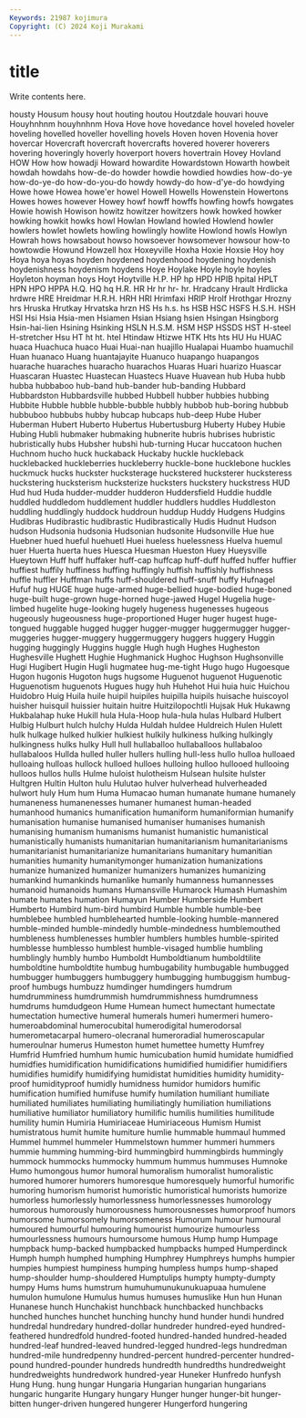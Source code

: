 ```yaml
---
Keywords: 21987 kojimura
Copyright: (C) 2024 Koji Murakami
---
```


# title

Write contents here.



housty Housum housy hout houting houtou Houtzdale
houvari houve Houyhnhnm houyhnhnm Hova Hove hove hovedance hovel hoveled
hoveler hoveling hovelled hoveller hovelling hovels Hoven hoven Hovenia hover
hovercar Hovercraft hovercraft hovercrafts hovered hoverer hoverers hovering hoveringly hoverly
hoverport hovers hovertrain Hovey Hovland HOW How how howadji Howard
howardite Howardstown Howarth howbeit howdah howdahs how-de-do howder howdie howdied
howdies how-do-ye how-do-ye-do how-do-you-do howdy howdy-do how-d'ye-do howdying Howe howe
Howea howe'er howel Howell Howells Howenstein Howertons Howes howes however
Howey howf howff howffs howfing howfs howgates Howie howish Howison
howitz howitzer howitzers howk howked howker howking howkit howks howl
Howlan Howland howled Howlend howler howlers howlet howlets howling howlingly
howlite Howlond howls Howlyn Howrah hows howsabout howso howsoever howsomever
howsour how-to howtowdie Howund Howzell hox Hoxeyville Hoxha Hoxie Hoxsie
Hoy hoy Hoya hoya hoyas hoyden hoydened hoydenhood hoydening hoydenish
hoydenishness hoydenism hoydens Hoye Hoylake Hoyle hoyle hoyles Hoyleton hoyman
hoys Hoyt Hoytville H.P. HP hp HPD HPIB hpital HPLT
HPN HPO HPPA H.Q. HQ hq H.R. HR Hr hr
hr- hr. Hradcany Hrault Hrdlicka hrdwre HRE Hreidmar H.R.H. HRH
HRI Hrimfaxi HRIP Hrolf Hrothgar Hrozny hrs Hruska Hrutkay Hrvatska
hrzn HS Hs h.s. hs HSB HSC HSFS H.S.H. HSH
HSI Hsi Hsia Hsia-men Hsiamen Hsian Hsiang hsien Hsingan Hsingborg
Hsin-hai-lien Hsining Hsinking HSLN H.S.M. HSM HSP HSSDS HST H-steel
H-stretcher Hsu HT ht ht. htel Htindaw Htizwe HTK Hts
hts HU Hu HUAC huaca Huachuca huaco Huai Huai-nan huajillo
Hualapai Huambo huamuchil Huan huanaco Huang huantajayite Huanuco huapango huapangos
huarache huaraches huaracho huarachos Huaras Huari huarizo Huascar Huascaran Huastec
Huastecan Huastecs Huave Huavean hub Huba hubb hubba hubbaboo hub-band
hub-bander hub-banding Hubbard Hubbardston Hubbardsville hubbed Hubbell hubber hubbies hubbing
Hubbite Hubble hubble hubble-bubble hubbly hubbob hub-boring hubbub hubbuboo hubbubs
hubby hubcap hubcaps hub-deep Hube Huber Huberman Hubert Huberto Hubertus
Hubertusburg Huberty Hubey Hubie Hubing Hubli hubmaker hubmaking hubnerite hubris
hubrises hubristic hubristically hubs Hubsher hubshi hub-turning Hucar huccatoon huchen
Huchnom hucho huck huckaback Huckaby huckle huckleback hucklebacked huckleberries huckleberry
huckle-bone hucklebone huckles huckmuck hucks huckster hucksterage huckstered hucksterer hucksteress
huckstering hucksterism hucksterize hucksters huckstery huckstress HUD Hud hud Huda
hudder-mudder hudderon Huddersfield Huddie huddle huddled huddledom huddlement huddler huddlers
huddles Huddleston huddling huddlingly huddock huddroun huddup Huddy Hudgens Hudgins
Hudibras Hudibrastic hudibrastic Hudibrastically Hudis Hudnut Hudson hudson Hudsonia hudsonia
Hudsonian hudsonite Hudsonville Hue hue Huebner hued hueful huehuetl Huei
hueless huelessness Huelva huemul huer Huerta huerta hues Huesca Huesman
Hueston Huey Hueysville Hueytown Huff huff huffaker huff-cap huffcap huff-duff
huffed huffer huffier huffiest huffily huffiness huffing huffingly huffish huffishly
huffishness huffle huffler Huffman huffs huff-shouldered huff-snuff huffy Hufnagel Hufuf
hug HUGE huge huge-armed huge-bellied huge-bodied huge-boned huge-built huge-grown huge-horned
huge-jawed Hugel Hugelia huge-limbed hugelite huge-looking hugely hugeness hugenesses hugeous
hugeously hugeousness huge-proportioned Huger huger hugest huge-tongued huggable hugged hugger
hugger-mugger huggermugger hugger-muggeries hugger-muggery huggermuggery huggers huggery Huggin hugging huggingly
Huggins huggle Hugh hugh Hughes Hugheston Hughesville Hughett Hughie Hughmanick
Hughoc Hughson Hughsonville Hugi Hugibert Hugin Hugli hugmatee hug-me-tight Hugo
hugo Hugoesque Hugon hugonis Hugoton hugs hugsome Huguenot huguenot Huguenotic
Huguenotism huguenots Hugues hugy huh Huhehot Hui huia huic Huichou
Huidobro Huig Huila huile huipil huipiles huipilla huipils huisache huiscoyol
huisher huisquil huissier huitain huitre Huitzilopochtli Hujsak Huk Hukawng Hukbalahap
huke Hukill hula Hula-Hoop hula-hula hulas Hulbard Hulbert Hulbig Hulburt
hulch hulchy Hulda Huldah huldee Huldreich Hulen Hulett hulk hulkage
hulked hulkier hulkiest hulkily hulkiness hulking hulkingly hulkingness hulks hulky
Hull hull hullaballoo hullaballoos hullabaloo hullabaloos Hullda hulled huller hullers
hulling hull-less hullo hulloa hulloaed hulloaing hulloas hullock hulloed hulloes
hulloing hulloo hullooed hullooing hulloos hullos hulls Hulme huloist hulotheism
Hulsean hulsite hulster Hultgren Hultin Hulton hulu Hulutao hulver hulverhead
hulverheaded hulwort huly Hum hum Huma Humacao human humanate humane
humanely humaneness humanenesses humaner humanest human-headed humanhood humanics humanification humaniform
humaniformian humanify humanisation humanise humanised humaniser humanises humanish humanising humanism
humanisms humanist humanistic humanistical humanistically humanists humanitarian humanitarianism humanitarianisms humanitarianist
humanitarianize humanitarians humanitary humanitian humanities humanity humanitymonger humanization humanizations humanize
humanized humanizer humanizers humanizes humanizing humankind humankinds humanlike humanly humanness
humannesses humanoid humanoids humans Humansville Humarock Humash Humashim humate humates
humation Humayun Humber Humberside Humbert Humberto Humbird hum-bird humbird Humble
humble humble-bee humblebee humbled humblehearted humble-looking humble-mannered humble-minded humble-mindedly humble-mindedness
humblemouthed humbleness humblenesses humbler humblers humbles humble-spirited humblesse humblesso humblest
humble-visaged humblie humbling humblingly humbly humbo Humboldt Humboldtianum humboldtilite humboldtine
humboldtite humbug humbugability humbugable humbugged humbugger humbuggers humbuggery humbugging humbuggism
humbug-proof humbugs humbuzz humdinger humdingers humdrum humdrumminess humdrummish humdrummishness humdrumness
humdrums humdudgeon Hume Humean humect humectant humectate humectation humective humeral
humerals humeri humermeri humero- humeroabdominal humerocubital humerodigital humerodorsal humerometacarpal humero-olecranal
humeroradial humeroscapular humeroulnar humerus Humeston humet humettee humetty Humfrey Humfrid
Humfried humhum humic humicubation humid humidate humidfied humidfies humidification humidifications
humidified humidifier humidifiers humidifies humidify humidifying humidistat humidities humidity humidity-proof
humidityproof humidly humidness humidor humidors humific humification humified humifuse humify
humilation humiliant humiliate humiliated humiliates humiliating humiliatingly humiliation humiliations humiliative
humiliator humiliatory humilific humilis humilities humilitude humility humin Humiria Humiriaceae
Humiriaceous Humism Humist humistratous humit humite humiture humlie hummable hummaul
hummed Hummel hummel hummeler Hummelstown hummer hummeri hummers hummie humming
humming-bird hummingbird hummingbirds hummingly hummock hummocks hummocky hummum hummus hummuses
Humnoke Humo humongous humor humoral humoralism humoralist humoralistic humored humorer
humorers humoresque humoresquely humorful humorific humoring humorism humorist humoristic humoristical
humorists humorize humorless humorlessly humorlessness humorlessnesses humorology humorous humorously humorousness
humorousnesses humorproof humors humorsome humorsomely humorsomeness Humorum humour humoural humoured
humourful humouring humourist humourize humourless humourlessness humours humoursome humous Hump
hump Humpage humpback hump-backed humpbacked humpbacks humped Humperdinck Humph humph
humphed humphing Humphrey Humphreys humphs humpier humpies humpiest humpiness humping
humpless humps hump-shaped hump-shoulder hump-shouldered Humptulips humpty humpty-dumpty humpy Hums
hums humstrum humuhumunukunukuapuaa humulene humulon humulone Humulus humus humuses humuslike
Hun hun Hunan Hunanese hunch Hunchakist hunchback hunchbacked hunchbacks hunched
hunches hunchet hunching hunchy hund hunder hundi hundred hundredal hundredary
hundred-dollar hundreder hundred-eyed hundred-feathered hundredfold hundred-footed hundred-handed hundred-headed hundred-leaf hundred-leaved
hundred-legged hundred-legs hundredman hundred-mile hundredpenny hundred-percent hundred-percenter hundred-pound hundred-pounder hundreds
hundredth hundredths hundredweight hundredweights hundredwork hundred-year Huneker Hunfredo hunfysh Hung
Hung. hung hungar Hungaria Hungarian hungarian hungarians hungaric hungarite Hungary
hungary Hunger hunger hunger-bit hunger-bitten hunger-driven hungered hungerer Hungerford hungering
